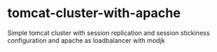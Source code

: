 # tomcat-cluster-with-apache
Simple tomcat cluster with session replication and session stickiness configuration and apache as loadbalancer with modjk
